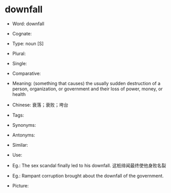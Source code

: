 # downfall

- Word: downfall
- Cognate: 

- Type: noun [S]
- Plural: 
- Single: 
- Comparative: 
- Meaning: (something that causes) the usually sudden destruction of a person, organization, or government and their loss of power, money, or health
- Chinese: 衰落；衰败；垮台
- Tags: 
- Synonyms: 
- Antonyms: 
- Similar: 
- Use: 
- Eg.: The sex scandal finally led to his downfall. 这桩绯闻最终使他身败名裂
- Eg.: Rampant corruption brought about the downfall of the government.
- Picture: 

